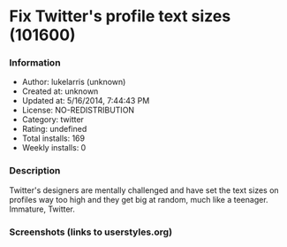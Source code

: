# Fix Twitter's profile text sizes (101600)

### Information
- Author: lukelarris (unknown)
- Created at: unknown
- Updated at: 5/16/2014, 7:44:43 PM
- License: NO-REDISTRIBUTION
- Category: twitter
- Rating: undefined
- Total installs: 169
- Weekly installs: 0


### Description
Twitter's designers are mentally challenged and have set the text sizes on profiles way too high and they get big at random, much like a teenager. Immature, Twitter.


### Screenshots (links to userstyles.org)



